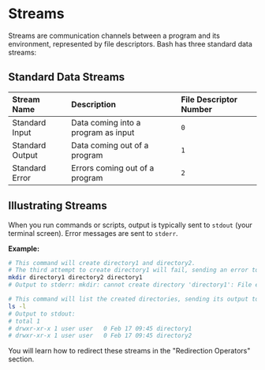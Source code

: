 # Streams

Streams are communication channels between a program and its environment, represented by file descriptors. Bash has three standard data streams:

## Standard Data Streams

| Stream Name        | Description                       | File Descriptor Number |
| :----------------- | :-------------------------------- | :--------------------- |
| Standard Input     | Data coming into a program as input | `0`                    |
| Standard Output    | Data coming out of a program      | `1`                    |
| Standard Error     | Errors coming out of a program    | `2`                    |

## Illustrating Streams

When you run commands or scripts, output is typically sent to `stdout` (your terminal screen). Error messages are sent to `stderr`.

**Example:**

```bash
# This command will create directory1 and directory2.
# The third attempt to create directory1 will fail, sending an error to stderr.
mkdir directory1 directory2 directory1
# Output to stderr: mkdir: cannot create directory 'directory1': File exists

# This command will list the created directories, sending its output to stdout.
ls -l
# Output to stdout:
# total 1
# drwxr-xr-x 1 user user   0 Feb 17 09:45 directory1
# drwxr-xr-x 1 user user   0 Feb 17 09:45 directory2
```

You will learn how to redirect these streams in the "Redirection Operators" section.
